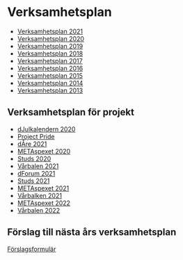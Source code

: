 Verksamhetsplan
===============

- [Verksamhetsplan 2021](https://static.datasektionen.se/verksamhetsplaner/verksamhetsplan2021.pdf)
- [Verksamhetsplan 2020](https://static.datasektionen.se/verksamhetsplaner/verksamhetsplan2020.pdf)
- [Verksamhetsplan 2019](https://static.datasektionen.se/verksamhetsplaner/verksamhetsplan2019)
- [Verksamhetsplan 2018](https://static.datasektionen.se/verksamhetsplaner/verksamhetsplan2018.pdf)
- [Verksamhetsplan 2017](https://static.datasektionen.se/verksamhetsplaner/verksamhetsplan2017.pdf)
- [Verksamhetsplan 2016](https://static.datasektionen.se/verksamhetsplaner/verksamhetsplan-2016.pdf)
- [Verksamhetsplan 2015](https://static.datasektionen.se/verksamhetsplaner/verksamhetsplan2015.pdf)
- [Verksamhetsplan 2014](https://static.datasektionen.se/verksamhetsplaner/verksamhetsplan2014v6.0.pdf)
- [Verksamhetsplan 2013](https://static.datasektionen.se/verksamhetsplaner/Verksamhetsplan2013.pdf)

Verksamhetsplan för projekt
---------------------------

- [dJulkalendern 2020](https://static.datasektionen.se/verksamhetsplaner/vp_djulkalendern_2020_v2.pdf)
- [Project Pride](https://static.datasektionen.se/verksamhetsplaner/vp_project_pride_2019)
- [dÅre 2021](https://static.datasektionen.se/verksamhetsplaner/vp_dare_2021.pdf)
- [METAspexet 2020](https://static.datasektionen.se/verksamhetsplaner/vp_metaspexet_1920.pdf)
- [Studs 2020](https://static.datasektionen.se/verksamhetsplaner/vp_studs_2020)
- [Vårbalen 2021](https://static.datasektionen.se/verksamhetsplaner/vp_varbal_2021)
- [dForum 2021](https://static.datasektionen.se/verksamhetsplaner/vp_dforum_2021)
- [Studs 2021](https://static.datasektionen.se/verksamhetsplaner/vp_studs_2021)
- [METAspexet 2021](https://static.datasektionen.se/verksamhetsplaner/vp_metaspexet_21.pdf)
- [Vårbalken 2021](https://static.datasektionen.se/verksamhetsplaner/vp_varbalken_2021)
- [METAspexet 2022](https://static.datasektionen.se/verksamhetsplaner/vp_metaspexet_22)
- [Vårbalen 2022](https://static.datasektionen.se/verksamhetsplaner/vp_varbal_2022)


Förslag till nästa års verksamhetsplan
---------------------------------------------
[Förslagsformulär](https://docs.google.com/forms/d/e/1FAIpQLSd67YT0g__uTZHC83H-HX2b34KpPEWwHM6y364wc1DGF2gKPA/viewform?usp=sf_link)

